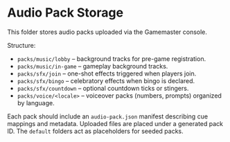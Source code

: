 # Audio Pack Storage

This folder stores audio packs uploaded via the Gamemaster console.

Structure:
- `packs/music/lobby` – background tracks for pre-game registration.
- `packs/music/in-game` – gameplay background tracks.
- `packs/sfx/join` – one-shot effects triggered when players join.
- `packs/sfx/bingo` – celebratory effects when bingo is declared.
- `packs/sfx/countdown` – optional countdown ticks or stingers.
- `packs/voice/<locale>` – voiceover packs (numbers, prompts) organized by language.

Each pack should include an `audio-pack.json` manifest describing cue mappings and metadata. Uploaded files are placed under a generated pack ID. The `default` folders act as placeholders for seeded packs.

